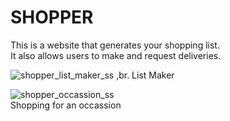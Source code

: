 # SHOPPER
This is a website that generates your shopping list.
<br>
It also allows users to make and request deliveries.

![shopper_list_maker_ss](https://user-images.githubusercontent.com/63499020/162430939-3866d2aa-834b-444c-84e7-84eddbc8fa41.png)
,br.
List Maker
<br>

![shopper_occassion_ss](https://user-images.githubusercontent.com/63499020/162431024-bf3c390b-fed1-4390-b142-a706224947d2.png)
<br>
Shopping for an occassion

